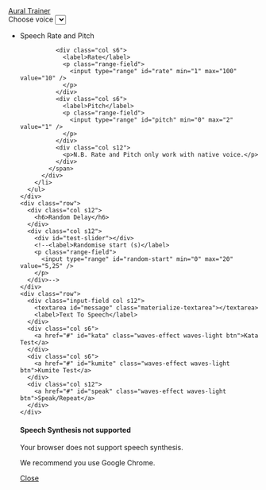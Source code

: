 <link rel="stylesheet" href="https://cdnjs.cloudflare.com/ajax/libs/materialize/0.95.1/css/materialize.min.css">
<link rel="stylesheet" href="nouislider.css">

<div class="container">
  <div class="row">
    <nav>
      <div class="nav-wrapper">
        <div class="col s12">
          <a href="#" class="brand-logo">Aural Trainer</a>
        </div>
      </div>
    </nav>
  </div>
  <form class="col s8 offset-s2">
    <div class="row">
      <label>Choose voice</label>
      <select id="voices"></select>
    </div>
	<div class="row">
	  <ul class="collapsible">
		<li>
		  <div class="collapsible-header">Speech Rate and Pitch</div>
		  <div class="collapsible-body">
			<span>
	
			  <div class="col s6">
				<label>Rate</label>
				<p class="range-field">
				  <input type="range" id="rate" min="1" max="100" value="10" />
				</p>
			  </div>
			  <div class="col s6">
				<label>Pitch</label>
				<p class="range-field">
				  <input type="range" id="pitch" min="0" max="2" value="1" />
				</p>
			  </div>
			  <div class="col s12">
				<p>N.B. Rate and Pitch only work with native voice.</p>
			  </div>		
			</span>
		  </div>
		</li>
	  </ul>	
	</div>
    <div class="row">
	  <div class="col s12">
		<h6>Random Delay</h6>
	  </div>
      <div class="col s12">
		<div id="test-slider"></div>
        <!--<label>Randomise start (s)</label>
        <p class="range-field">
          <input type="range" id="random-start" min="0" max="20" value="5,25" />
        </p>
      </div>-->	  
    </div>
    <div class="row">
      <div class="input-field col s12">
        <textarea id="message" class="materialize-textarea"></textarea>
        <label>Text To Speech</label>
      </div>
      <div class="col s6">	
		<a href="#" id="kata" class="waves-effect waves-light btn">Kata Test</a>
	  </div>
	  <div class="col s6">		
		<a href="#" id="kumite" class="waves-effect waves-light btn">Kumite Test</a>
	  </div>
	  <div class="col s12">
		<a href="#" id="speak" class="waves-effect waves-light btn">Speak/Repeat</a>	
	  </div>	
	</div>	
  </form>  
</div>

<div id="modal1" class="modal">
  <h4>Speech Synthesis not supported</h4>
  <p>Your browser does not support speech synthesis.</p>
  <p>We recommend you use Google Chrome.</p>
  <div class="action-bar">
    <a href="#" class="waves-effect waves-green btn-flat modal-action modal-close">Close</a>
  </div>
</div>

<script src="https://cdnjs.cloudflare.com/ajax/libs/jquery/2.1.3/jquery.min.js"></script>
<script src="https://cdnjs.cloudflare.com/ajax/libs/materialize/0.95.1/js/materialize.min.js"></script>
<script src="nouislider.js"></script>
<script src="https://cdnjs.cloudflare.com/ajax/libs/wnumb/1.1.0/wNumb.min.js"></script>
<script>
//use Google 粤語（香港）

//https://developer.mozilla.org/en-US/docs/Web/JavaScript/Reference/Global_Objects/Math/random
function getRandomInt(p1, p2) {

  var m = p2 ? p2 - p1 : p1;
  console.log(m, p1, p2);
  return Math.floor(Math.random() * Math.floor(m)) + (p2 ? p1 : 0);
}

var grading = {
	"10th Kyu" : {
		belt : "blue",
		kata	: ["Taikyo-Ku-Shodan"]
	},
	"9th Kyu" : {
		belt   : "red",
		kumite : {
			"kihon ippon" : "set 1" 
		},
		kata	: ["Taikyo-Ku-Shodan"]		
	},
	"8th Kyu" : {
		belt   : "orange",
		kumite : {
			"gohon" : "set 1" 
		},
		kata	: ["heian shodan"]
	},
	"7th Kyu" : {
		belt   : "yellow",
		kumite : {
			"sanbon" : "set 1" 
		},
		kata	: ["heian nidan"]
	},
	"6th Kyu" : {
		belt   : "green",
		kumite : {
			"kihon ippon" : "set 2" 
		},
		kata	: ["heian sandan"]	
	},
	"5th Kyu" : {
		belt   : "purple",
		kumite : {
			"kihon ippon" : "set 3" 
		},
		kata	: ["heian yondan"]
	},
	"4th Kyu" : {
		belt   : "purple-white",
		kumite : {
			"kihon ippon" : "set 4" 
		},
		kata	: ["heian godan"]	
	},
	"3rd Kyu" : {
		belt   : "brown",
		kumite : {
			"kihon ippon" : "set 5",
			"jiyu ippon"  : "set 1"
		},
		kata	: ["tekki shodan"]
	},
	"2nd Kyu" : {
		belt	: "brown-white",
		kihon	: [
			"Mae-Geri, Sanbon-Zuki",
			"Age-Uke, Uraken, Mae-Geri, Gyaku-Zuki, Gedan-Barai"
		],
		kumite : {
			"kihon ippon" : [["set five", "set four", "set three", "set two", "set one"],["", "hidari", "migi"]],
			"jiyu ippon"  : [["set two", "set one"],["", "hidari", "migi"]],
			"gohon": false,
			"sanbon" : false
		},	
		kata	: ["bassai dai"]
	}	
};

function getRandomKata(){

	var belts = Object.keys(grading),
		random_no = getRandomInt(belts.length);

	return grading[ belts[random_no] ].kata;
}

function getRandomKumite(){

	var all_kumite = Object.keys(grading["2nd Kyu"].kumite),
		random_no = getRandomInt(all_kumite.length),
		kumite = all_kumite[ random_no ],
		sets = grading["2nd Kyu"].kumite[ kumite ];
		
	if( sets ){
		
		var random_set_no = getRandomInt( sets[0].length ),
		    option_no	  = getRandomInt( sets[1].length ),
		
		kumite = kumite + " " + sets[0][random_set_no] + " " + sets[1][option_no];
	}	

	return kumite;
}

//https://codepen.io/SteveJRobertson/pen/emGWaR
$(function(){

	$('.collapsible').collapsible();

	var slider = document.getElementById('test-slider');
	  noUiSlider.create(slider, {
	   start: [2, 15],
	   connect: true,
	   step: 1,
	   orientation: 'horizontal', // 'horizontal' or 'vertical'
	   range: {
		 'min': 0,
		 'max': 60
	   },
	   format: wNumb({
		 decimals: 0
	   })
	  });
	  
	  if ('speechSynthesis' in window) {
	  
		speechSynthesis.onvoiceschanged = function() {
		  var $voicelist = $('#voices'),
			  has_jp	 = false;

		  if($voicelist.find('option').length == 0) {
			speechSynthesis.getVoices().forEach(function(voice, index) {
			
				//console.log(voice);
			  var $option = $('<option>')
			  .val(index)
			  .html(voice.name + (voice.default ? ' (default)' :''))
			  .attr('data-lang', voice.lang)
			  .attr('data-default_voice', voice.default);

				//is there a Japanese voice?
			   if( voice.lang == 'ja-JP' ) has_jp = true;
			   
			  $voicelist.append($option);
			});

		  //auto select japanese voice
		  if( has_jp ){ 
			$('option[data-lang="ja-JP"]', $voicelist).attr('selected', true);
		  }
		  else {
			//selected default voice
			$('option[data-default_voice="1"]', $voicelist).attr('selected', true);
		  }

			$voicelist.material_select();
		  }		  
		}

		$('#speak').click(function(){
		
			var text = $('#message').val();
			var msg = new SpeechSynthesisUtterance();
			var voices = window.speechSynthesis.getVoices();
			msg.voice = voices[$('#voices').val()];
			msg.rate = $('#rate').val() / 10;
			msg.pitch = $('#pitch').val();
			msg.text = text;

			msg.onend = function(e) {
				console.log('Finished in ' + e.elapsedTime + ' seconds.');
			};

			console.log("speaking: " + text);
			speechSynthesis.speak(msg);
		});
		
		function speak(msg){
		
			$('#message').focus().val( msg );
			$('#speak').trigger('click');
		};
		  
		$('#kata').click(function(){

			var r = getRandomInt.apply(null, 
										slider.noUiSlider.get().map(function(item) {
																		return parseInt(item, 10);
																	})
									  )||0,
				k = getRandomKata();
		
			console.log( k + " in " + r + "(s)");
			window.setTimeout(speak, r * 1000, k);	 	 
		});	
		
		$('#kumite').click(function(){

			var r = getRandomInt.apply(null, 
										slider.noUiSlider.get().map(function(item) {
																		return parseInt(item, 10);
																	})
									  )||0,
				k = getRandomKumite();
		
			console.log( k + " in " + r + "(s)");
			window.setTimeout(speak, r * 1000, k);	
		});	
		
	  } else {
		$('#modal1').openModal();
	  }
});
</script>
